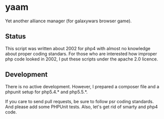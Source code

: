 # yaam
Yet another alliance manager (for galaxywars browser game).

## Status
This script was written about 2002 for php4 with almost no knowledge about
proper coding standars.
For those who are interested how improper php code looked in 2002, I put
these scripts under the apache 2.0 licence.

## Development
There is no active development. However, I prepared a composer file and a
phpunit setup for php5.4.\* and php5.5.\*.

If you care to send pull requests, be sure to follow psr coding standards.
And please add some PHPUnit tests.
Also, let's get rid of smarty and php4 code.

